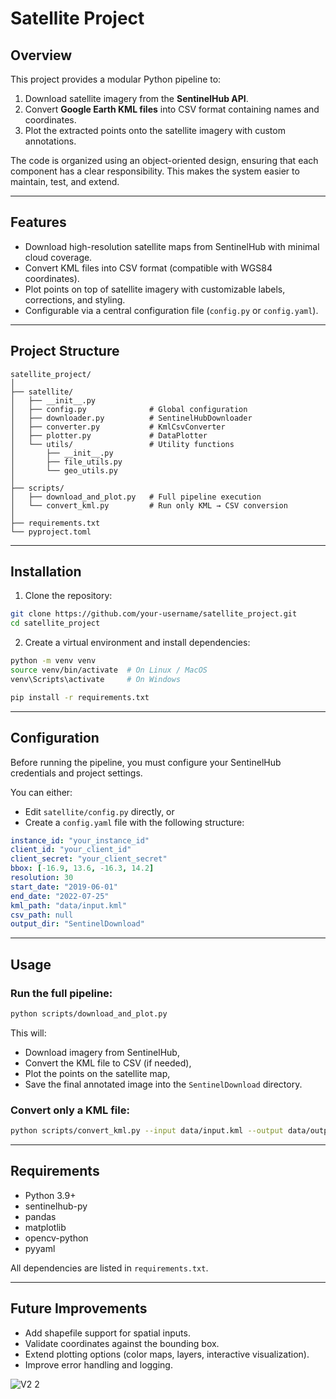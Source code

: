 # Satellite Project

## Overview

This project provides a modular Python pipeline to:

1. Download satellite imagery from the **SentinelHub API**.
2. Convert **Google Earth KML files** into CSV format containing names and coordinates.
3. Plot the extracted points onto the satellite imagery with custom annotations.

The code is organized using an object-oriented design, ensuring that each component has a clear responsibility. This makes the system easier to maintain, test, and extend.

---

## Features

* Download high-resolution satellite maps from SentinelHub with minimal cloud coverage.
* Convert KML files into CSV format (compatible with WGS84 coordinates).
* Plot points on top of satellite imagery with customizable labels, corrections, and styling.
* Configurable via a central configuration file (`config.py` or `config.yaml`).

---

## Project Structure

```
satellite_project/
│
├── satellite/                 
│   ├── __init__.py
│   ├── config.py              # Global configuration
│   ├── downloader.py          # SentinelHubDownloader
│   ├── converter.py           # KmlCsvConverter
│   ├── plotter.py             # DataPlotter
│   └── utils/                 # Utility functions
│       ├── __init__.py
│       ├── file_utils.py
│       └── geo_utils.py
│
├── scripts/                   
│   ├── download_and_plot.py   # Full pipeline execution
│   └── convert_kml.py         # Run only KML → CSV conversion
│
├── requirements.txt
└── pyproject.toml
```

---

## Installation

1. Clone the repository:

```bash
git clone https://github.com/your-username/satellite_project.git
cd satellite_project
```

2. Create a virtual environment and install dependencies:

```bash
python -m venv venv
source venv/bin/activate  # On Linux / MacOS
venv\Scripts\activate     # On Windows

pip install -r requirements.txt
```

---

## Configuration

Before running the pipeline, you must configure your SentinelHub credentials and project settings.

You can either:

* Edit `satellite/config.py` directly, or
* Create a `config.yaml` file with the following structure:

```yaml
instance_id: "your_instance_id"
client_id: "your_client_id"
client_secret: "your_client_secret"
bbox: [-16.9, 13.6, -16.3, 14.2]
resolution: 30
start_date: "2019-06-01"
end_date: "2022-07-25"
kml_path: "data/input.kml"
csv_path: null
output_dir: "SentinelDownload"
```

---

## Usage

### Run the full pipeline:

```bash
python scripts/download_and_plot.py
```

This will:

* Download imagery from SentinelHub,
* Convert the KML file to CSV (if needed),
* Plot the points on the satellite map,
* Save the final annotated image into the `SentinelDownload` directory.

### Convert only a KML file:

```bash
python scripts/convert_kml.py --input data/input.kml --output data/output.csv
```

---

## Requirements

* Python 3.9+
* sentinelhub-py
* pandas
* matplotlib
* opencv-python
* pyyaml

All dependencies are listed in `requirements.txt`.

---

## Future Improvements

* Add shapefile support for spatial inputs.
* Validate coordinates against the bounding box.
* Extend plotting options (color maps, layers, interactive visualization).
* Improve error handling and logging.

![V2 2](https://user-images.githubusercontent.com/110732997/220370356-804d294e-cd22-4a8b-aaeb-c1270a721d2c.png)
